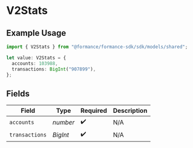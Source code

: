 # V2Stats

## Example Usage

```typescript
import { V2Stats } from "@formance/formance-sdk/sdk/models/shared";

let value: V2Stats = {
  accounts: 103988,
  transactions: BigInt("907899"),
};
```

## Fields

| Field              | Type               | Required           | Description        |
| ------------------ | ------------------ | ------------------ | ------------------ |
| `accounts`         | *number*           | :heavy_check_mark: | N/A                |
| `transactions`     | *BigInt*           | :heavy_check_mark: | N/A                |